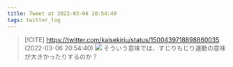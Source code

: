 ```yaml
---
title: Tweet at 2022-03-06 20:54:40
tags: twitter_log
---
```


> [!CITE] https://twitter.com/kaisekiriu/status/1500439718898860035 (2022-03-06 20:54:40)
> ![](https://twitter.com/kaisekiriu/status/1500439718898860035)
> そういう意味では、すじりもじり運動の意味が大きかったりするのか？
